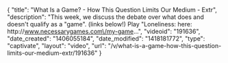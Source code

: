 {
    "title": "What Is a Game? - How This Question Limits Our Medium - Extr",
    "description": "This week, we discuss the debate over what does and doesn't qualify as a \"game\". (links below!) Play \"Loneliness: here: http:\/\/www.necessarygames.com\/my-game...",
    "videoid": "191636",
    "date_created": "1406055184",
    "date_modified": "1418181772",
    "type": "captivate",
    "layout": "video",
    "url": "\/v\/what-is-a-game-how-this-question-limits-our-medium-extr\/191636"
}